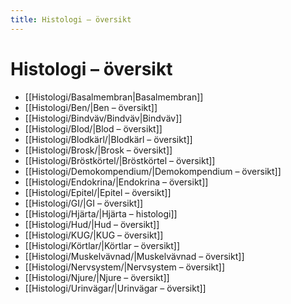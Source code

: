 ```yaml
---
title: Histologi – översikt
---
```


# Histologi – översikt

- [[Histologi/Basalmembran|Basalmembran]]
- [[Histologi/Ben/|Ben – översikt]]
- [[Histologi/Bindväv/Bindväv|Bindväv]]
- [[Histologi/Blod/|Blod – översikt]]
- [[Histologi/Blodkärl/|Blodkärl – översikt]]
- [[Histologi/Brosk/|Brosk – översikt]]
- [[Histologi/Bröstkörtel/|Bröstkörtel – översikt]]
- [[Histologi/Demokompendium/|Demokompendium – översikt]]
- [[Histologi/Endokrina/|Endokrina – översikt]]
- [[Histologi/Epitel/|Epitel – översikt]]
- [[Histologi/GI/|GI – översikt]]
- [[Histologi/Hjärta/|Hjärta – histologi]]
- [[Histologi/Hud/|Hud – översikt]]
- [[Histologi/KUG/|KUG – översikt]]
- [[Histologi/Körtlar/|Körtlar – översikt]]
- [[Histologi/Muskelvävnad/|Muskelvävnad – översikt]]
- [[Histologi/Nervsystem/|Nervsystem – översikt]]
- [[Histologi/Njure/|Njure – översikt]]
- [[Histologi/Urinvägar/|Urinvägar – översikt]]
